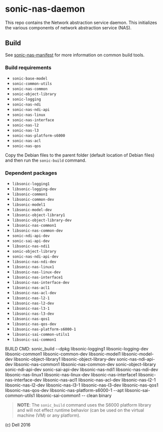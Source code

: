 sonic-nas-daemon
============

This repo contains the Network abstraction service daemon. This initializes the various components of network abstraction service (NAS).  

Build
---------
See [sonic-nas-manifest](https://github.com/Azure/sonic-nas-manifest) for more information on common build tools.

### Build requirements
* `sonic-base-model`
* `sonic-common-utils`
* `sonic-nas-common`
* `sonic-object-library`
* `sonic-logging`
* `sonic-nas-ndi`
* `sonic-nas-ndi-api`
* `sonic-nas-linux`
* `sonic-nas-interface`
* `sonic-nas-l2`
* `sonic-nas-l3`
* `sonic-nas-platform-s6000`
* `sonic-nas-acl`
* `sonic-nas-qos`

Copy the Debian files to the parent folder (default location of Debian files) and then run the `sonic-build` command.

### Dependent packages
* `libsonic-logging1` 
* `libsonic-logging-dev`
* `libsonic-common1`
* `libsonic-common-dev`
* `libsonic-model1`
* `libsonic-model-dev`
* `libsonic-object-library1` 
* `libsonic-object-library-dev`
* `libsonic-nas-common1`
* `libsonic-nas-common-dev` 
* `sonic-ndi-api-dev`
* `sonic-sai-api-dev`
* `libsonic-nas-ndi1`
* `sonic-object-library`
* `sonic-nas-ndi-api-dev`
* `libsonic-nas-ndi-dev`
* `libsonic-nas-linux1` 
* `libsonic-nas-linux-dev`
* `libsonic-nas-interface1`
* `libsonic-nas-interface-dev`
* `libsonic-nas-acl1`
* `libsonic-nas-acl-dev`
* `libsonic-nas-l2-1`
* `libsonic-nas-l2-dev`
* `libsonic-nas-l3-1`
* `libsonic-nas-l3-dev`
* `libsonic-nas-qos1`
* `libsonic-nas-qos-dev` 
* `libsonic-nas-platform-s6000-1`
* `libsonic-sai-common-utils1`
* `libsonic-sai-common1`

BUILD CMD: sonic_build --dpkg libsonic-logging1 libsonic-logging-dev libsonic-common1 libsonic-common-dev libsonic-model1 libsonic-model-dev libsonic-object-library1 libsonic-object-library-dev sonic-nas-ndi-api-dev libsonic-nas-common1 libsonic-nas-common-dev sonic-object-library sonic-ndi-api-dev sonic-sai-api-dev libsonic-nas-ndi1 libsonic-nas-ndi-dev libsonic-nas-linux1 libsonic-nas-linux-dev libsonic-nas-interface1 libsonic-nas-interface-dev libsonic-nas-acl1 libsonic-nas-acl-dev libsonic-nas-l2-1 libsonic-nas-l2-dev libsonic-nas-l3-1 libsonic-nas-l3-dev libsonic-nas-qos1 libsonic-nas-qos-dev libsonic-nas-platform-s6000-1 --apt libsonic-sai-common-utils1 libsonic-sai-common1 -- clean binary

> **NOTE**: The `sonic_build` command uses the S6000 platform library and will not effect runtime behavior (can be used on the virtual machine (VM) or any platform).

(c) Dell 2016

